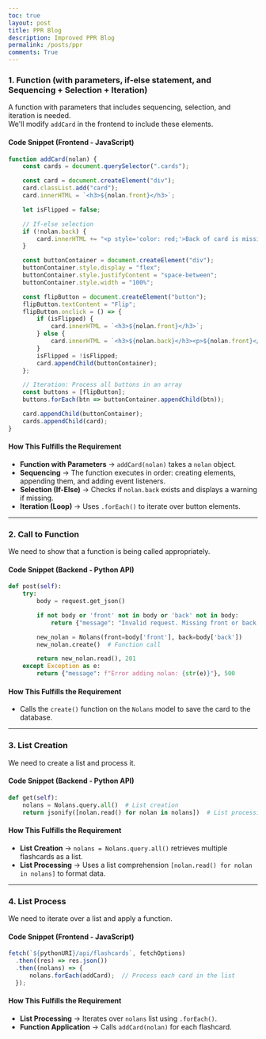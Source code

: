 ```yaml
---
toc: true
layout: post
title: PPR Blog
description: Improved PPR Blog
permalink: /posts/ppr
comments: True
---
```


### **1. Function (with parameters, if-else statement, and Sequencing + Selection + Iteration)**  
A function with parameters that includes sequencing, selection, and iteration is needed.  
We'll modify `addCard` in the frontend to include these elements.

#### **Code Snippet (Frontend - JavaScript)**
```javascript
function addCard(nolan) {
    const cards = document.querySelector(".cards");

    const card = document.createElement("div");
    card.classList.add("card");
    card.innerHTML = `<h3>${nolan.front}</h3>`;

    let isFlipped = false;

    // If-else selection
    if (!nolan.back) {
        card.innerHTML += "<p style='color: red;'>Back of card is missing</p>";
    }

    const buttonContainer = document.createElement("div");
    buttonContainer.style.display = "flex";
    buttonContainer.style.justifyContent = "space-between";
    buttonContainer.style.width = "100%";

    const flipButton = document.createElement("button");
    flipButton.textContent = "Flip";
    flipButton.onclick = () => {
        if (isFlipped) {
            card.innerHTML = `<h3>${nolan.front}</h3>`;
        } else {
            card.innerHTML = `<h3>${nolan.back}</h3><p>${nolan.front}</p>`;
        }
        isFlipped = !isFlipped;
        card.appendChild(buttonContainer);
    };

    // Iteration: Process all buttons in an array
    const buttons = [flipButton];
    buttons.forEach(btn => buttonContainer.appendChild(btn));

    card.appendChild(buttonContainer);
    cards.appendChild(card);
}
```
#### **How This Fulfills the Requirement**  
- **Function with Parameters** → `addCard(nolan)` takes a `nolan` object.  
- **Sequencing** → The function executes in order: creating elements, appending them, and adding event listeners.  
- **Selection (If-Else)** → Checks if `nolan.back` exists and displays a warning if missing.  
- **Iteration (Loop)** → Uses `.forEach()` to iterate over button elements.

---

### **2. Call to Function**  
We need to show that a function is being called appropriately.

#### **Code Snippet (Backend - Python API)**
```python
def post(self):
    try:
        body = request.get_json()

        if not body or 'front' not in body or 'back' not in body:
            return {"message": "Invalid request. Missing front or back."}, 400

        new_nolan = Nolans(front=body['front'], back=body['back'])
        new_nolan.create()  # Function call

        return new_nolan.read(), 201
    except Exception as e:
        return {"message": f"Error adding nolan: {str(e)}"}, 500
```
#### **How This Fulfills the Requirement**  
- Calls the `create()` function on the `Nolans` model to save the card to the database.

---

### **3. List Creation**  
We need to create a list and process it.

#### **Code Snippet (Backend - Python API)**
```python
def get(self):
    nolans = Nolans.query.all()  # List creation
    return jsonify([nolan.read() for nolan in nolans])  # List processing
```
#### **How This Fulfills the Requirement**  
- **List Creation** → `nolans = Nolans.query.all()` retrieves multiple flashcards as a list.  
- **List Processing** → Uses a list comprehension `[nolan.read() for nolan in nolans]` to format data.

---

### **4. List Process**  
We need to iterate over a list and apply a function.

#### **Code Snippet (Frontend - JavaScript)**
```javascript
fetch(`${pythonURI}/api/flashcards`, fetchOptions)
  .then((res) => res.json())
  .then((nolans) => {
      nolans.forEach(addCard);  // Process each card in the list
  });
```
#### **How This Fulfills the Requirement**  
- **List Processing** → Iterates over `nolans` list using `.forEach()`.  
- **Function Application** → Calls `addCard(nolan)` for each flashcard.

